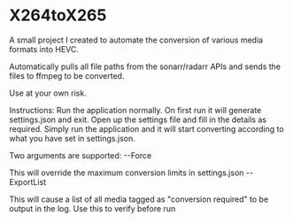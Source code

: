 # X264toX265

A small project I created to automate the conversion of various media formats into HEVC.

Automatically pulls all file paths from the sonarr/radarr APIs and sends the files to ffmpeg to be converted.

Use at your own risk.


Instructions:
Run the application normally. On first run it will generate settings.json and exit. Open up the settings file and fill in the details as required.
Simply run the application and it will start converting according to what you have set in settings.json.

Two arguments are supported:
--Force

This will override the maximum conversion limits in settings.json
--ExportList

This will cause a list of all media tagged as "conversion required" to be output in the log. Use this to verify before run
